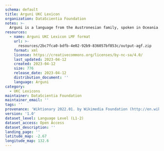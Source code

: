 ```yaml
---
schema: default
title: Arguni UKC Lexicon
organization: DataScientia Foundation
notes: >-
  Arguni is a language from the Austronesian family, spoken in Oceania. The UKC Lexicon of Arguni is represented as a lexico-semantic network. It consists of words, word senses, synsets, as well as sense-level and synset-level relationships.
resources:
  - name: Arguni UKC Lexicon LMF format
    url: >-
      resources/2bc7fca0-bdfb-4e02-92b9-836057bf853c/output-agf.zip
    format: xml
    license: https://creativecommons.org/licenses/by-nc-sa/4.0/
    last_updated: 2023-04-12
    created: 2023-04-12
    size: 776
    release_date: 2023-04-12
    distribution_document: ''
    language: Arguni
category:
  - UKC Lexicons
maintainer: DataScientia Foundation
maintainer_email: ''
tags: ''
provenance: 'Wiktionary 2022.01. by Wikimedia Foundation (http://en.wiktionary.org); Princeton WordNet 2.1 by Princeton University (https://wordnet.princeton.edu)'
version: '1.0'
dataset_level: Language Level (L1-2)
dataset_access: Open Access
dataset_description: ''
landing_page: ''
latitude_map: -2.67
longitude_map: 132.6
---
```

